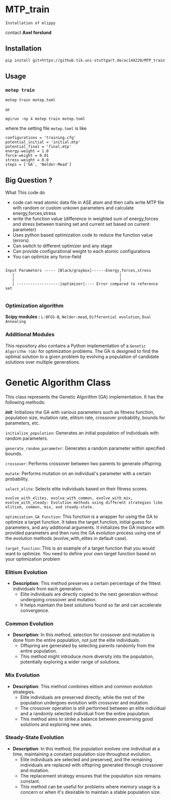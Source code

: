 # MTP_train

```Installation of mlippy```

contact **Axel forslund**

## Installation

```bash
pip install git+https://github.tik.uni-stuttgart.de/ac144228/MTP_train.git
```

## Usage

### `motep train`

```
motep train motep.toml
```

or

```
mpirun -np 4 motep train motep.toml
```

where the setting file `motep.toml` is like

```
configurations = 'training.cfg'
potential_initial = 'initial.mtp'
potential_final = 'final.mtp'
energy-weight = 1.0
force-weight = 0.01
stress-weight = 0.0
steps = ['GA', 'Nelder-Mead']
```

## Big Question ?
What This code do

- code can read atomic data file in ASE atom and then calls write MTP file with random or custom unkown parameters and calculate energy,forces,stress
- write the function value (difference in weighted sum of energy,forces and stress between training set and current set based on current parameter)
- Uses python based optimization code to reduce the function value (errors)
- Can switch to different optimizer and any stage
- Can provide configurational weight to each atomic configurations
- You can optimize any force-field 

````

Input Parameters ----- [Black/graybox]------Energy,forces,stress
   |                                              |
   |                                              |
   | -------------------|optimizer|---- Error compared to reference set


````






### Optimization algorithm

**Scipy modules :** ```L-BFGS-B```, ```Nelder-mead```, ```Differential evolution```, ```Dual Annealing```







### Additional Modules


This repository also contains a Python implementation of a ```Genetic Algorithm (GA)``` for optimization problems. The GA is designed to find the optimal solution to a given problem by evolving a population of candidate solutions over multiple generations.
 # Genetic Algorithm Class




This class represents the Genetic Algorithm (GA) implementation. It has the following methods:

*__init__:* Initializes the GA with various parameters such as fitness function, population size, mutation rate, elitism rate, crossover probability, bounds for parameters, etc.

```initialize_population```: Generates an initial population of individuals with random parameters. 

```generate_random_parameter```: Generates a random parameter within specified bounds.

```crossover```: Performs crossover between two parents to generate offspring.

```mutate```: Performs mutation on an individual's parameter with a certain probability.

```select_elite```: Selects elite individuals based on their fitness scores.

```evolve_with_elites, evolve_with_common, evolve_with_mix, evolve_with_steady: Evolution methods using different strategies like elitism, common, mix, and steady-state.```

```optimization_GA Function```: This function is a wrapper for using the GA to optimize a target function. It takes the target function, initial guess for parameters, and any additional arguments. It initializes the GA instance with provided parameters and then runs the GA evolution process using one of the evolution methods (evolve_with_elites in default case).


```target_function```: This is an example of a target function that you would want to optimize. You need to define your own target function based on your optimization problem

 ### Elitism Evolution
- **Description**: This method preserves a certain percentage of the fittest individuals from each generation.
  - Elite individuals are directly copied to the next generation without undergoing crossover and mutation.
  - It helps maintain the best solutions found so far and can accelerate convergence.

### Common Evolution
- **Description**: In this method, selection for crossover and mutation is done from the entire population, not just the elite individuals.
  - Offspring are generated by selecting parents randomly from the entire population.
  - This method might introduce more diversity into the population, potentially exploring a wider range of solutions.

### Mix Evolution
- **Description**: This method combines elitism and common evolution strategies.
  - Elite individuals are preserved directly, while the rest of the population undergoes evolution with crossover and mutation.
  - The crossover operation is still performed between an elite individual and a randomly selected individual from the entire population.
  - This method aims to strike a balance between preserving good solutions and exploring new ones.

### Steady-State Evolution
- **Description**: In this method, the population evolves one individual at a time, maintaining a constant population size throughout evolution.
  - Elite individuals are selected and preserved, and the remaining individuals are replaced with offspring generated through crossover and mutation.
  - The replacement strategy ensures that the population size remains constant.
  - This method can be useful for problems where memory usage is a concern or when it's desirable to maintain a stable population size.




